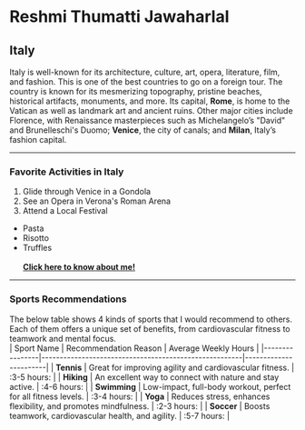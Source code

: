 # Reshmi Thumatti Jawaharlal
## Italy
Italy is well-known for its architecture, culture, art, opera, literature, film, and fashion. This is one of the best countries to go on a foreign tour. The country is known for its mesmerizing topography, pristine beaches, historical artifacts, monuments, and more. Its capital, **Rome**, is home to the Vatican as well as landmark art and ancient ruins. Other major cities include Florence, with Renaissance masterpieces such as Michelangelo’s "David" and Brunelleschi's Duomo; **Venice**, the city of canals; and **Milan**, Italy’s fashion capital.
*****
### Favorite Activities in Italy
1. Glide through Venice in a Gondola
2. See an Opera in Verona's Roman Arena
3. Attend a Local Festival
* Pasta
* Risotto
* Truffles<br><br>
**[Click here to know about me!](MyStats.md)**
*****
### Sports Recommendations
The below table shows 4 kinds of sports that I would recommend to others. Each of them offers a unique set of benefits, from cardiovascular fitness to teamwork and mental focus.<br>
| Sport Name     | Recommendation Reason                                 | Average Weekly Hours  |
|----------------|-------------------------------------------------------|-----------------------|
| **Tennis**     | Great for improving agility and cardiovascular fitness.     | :3-5 hours:     |
| **Hiking**     | An excellent way to connect with nature and stay active.    | :4-6 hours:     |
| **Swimming**   | Low-impact, full-body workout, perfect for all fitness levels. | :3-4 hours:            |
| **Yoga**       | Reduces stress, enhances flexibility, and promotes mindfulness.  | :2-3 hours:            |
| **Soccer**     | Boosts teamwork, cardiovascular health, and agility.             | :5-7 hours:            |

